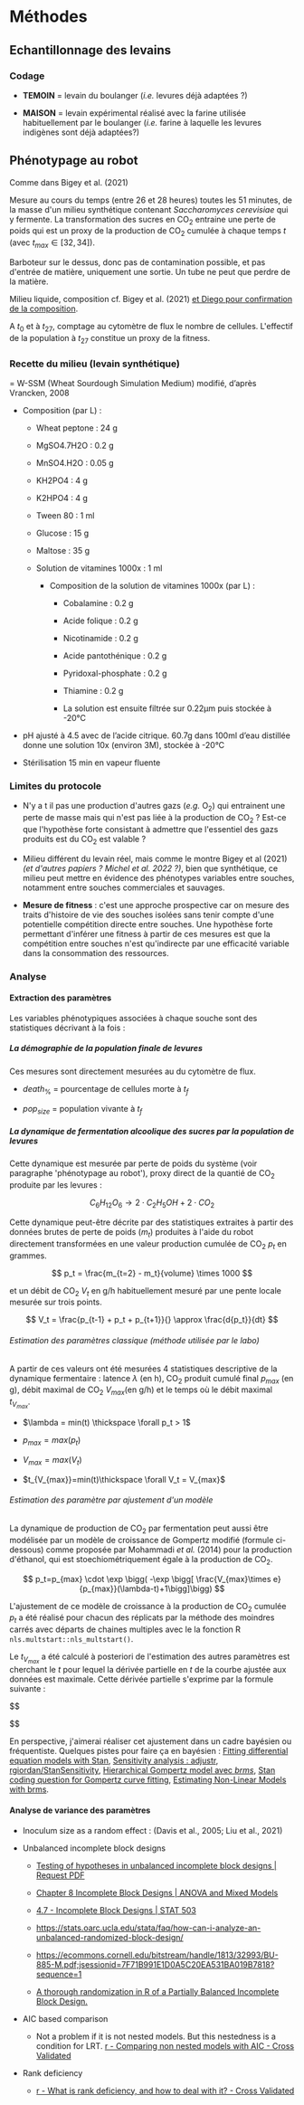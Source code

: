 # Méthodes

## Echantillonnage des levains

### Codage

- **TEMOIN** = levain du boulanger (*i.e.* levures déjà adaptées ?)

- **MAISON** = levain expérimental réalisé avec la farine utilisée habituellement par le boulanger (*i.e.* farine à laquelle les levures indigènes sont déjà adaptées?)

## Phénotypage au robot

Comme dans Bigey et al. (2021)

Mesure au cours du temps (entre 26 et 28 heures) toutes les 51 minutes, de la masse d'un milieu synthétique contenant *Saccharomyces cerevisiae* qui y fermente. La transformation des sucres en CO<sub>2</sub> entraine une perte de poids qui est un proxy de la production de CO<sub>2</sub> cumulée à chaque temps $t$ (avec $t_{max} \in [32,34]$).

Barboteur sur le dessus, donc pas de contamination possible, et pas d'entrée de matière, uniquement une sortie. Un tube ne peut que perdre de la matière.

Milieu liquide, composition cf. Bigey et al. (2021) <u>et Diego pour confirmation de la composition</u>.

A $t_0$ et à $t_{27}$, comptage au cytomètre de flux le nombre de cellules. L'effectif de la population à $t_{27}$ constitue un proxy de la fitness.

### Recette du milieu (levain synthétique)

= W-SSM (Wheat Sourdough Simulation Medium) modifié, d’après Vrancken, 2008

- Composition (par L) :
  
  - Wheat peptone : 24 g
  
  - MgSO4.7H2O : 0.2 g
  
  - MnSO4.H2O : 0.05 g
  
  - KH2PO4 : 4 g
  
  - K2HPO4 : 4 g
  
  - Tween 80 : 1 ml
  
  - Glucose : 15 g
  
  - Maltose : 35 g
  
  - Solution de vitamines 1000x : 1 ml
    
    - Composition de la solution de vitamines 1000x (par L) :
      
      - Cobalamine : 0.2 g
      
      - Acide folique : 0.2 g
      
      - Nicotinamide : 0.2 g
      
      - Acide pantothénique : 0.2 g
      
      - Pyridoxal-phosphate : 0.2 g
      
      - Thiamine : 0.2 g
      
      - La solution est ensuite filtrée sur 0.22µm puis stockée à -20°C

- pH ajusté à 4.5 avec de l’acide citrique. 60.7g dans 100ml d’eau distillée donne une solution 10x (environ 3M), stockée à -20°C

- Stérilisation 15 min en vapeur fluente

### Limites du protocole

- N'y a t il pas une production d'autres gazs (*e.g.* O<sub>2</sub>) qui entrainent une perte de masse mais qui n'est pas liée à la production de CO<sub>2</sub> ? Est-ce que l'hypothèse forte consistant à admettre que l'essentiel des gazs produits est du CO<sub>2</sub> est valable ?

- Milieu différent du levain réel, mais comme le montre Bigey et al (2021) *(et d'autres papiers ? Michel et al. 2022 ?)*, bien que synthétique, ce milieu peut mettre en évidence des phénotypes variables entre souches, notamment entre souches commerciales et sauvages.

- **Mesure de fitness** : c'est une approche prospective car on mesure des traits d'histoire de vie des souches isolées sans tenir compte d'une potentielle compétition directe entre souches. Une hypothèse forte permettant d'inférer une fitness à partir de ces mesures est que la compétition entre souches n'est qu'indirecte par une efficacité variable dans la consommation des ressources.

### Analyse

#### Extraction des paramètres

Les variables phénotypiques associées à chaque souche sont des statistiques décrivant à la fois :

##### La démographie de la population finale de levures

Ces mesures sont directement mesurées au du cytomètre de flux.

- $death_\%$ = pourcentage de cellules morte à $t_f$

- $pop_{size}$ = population vivante à $t_f$

##### La dynamique de fermentation alcoolique des sucres par la population de levures

Cette dynamique est mesurée par perte de poids du système (voir paragraphe 'phénotypage au robot'), proxy direct de la quantié de CO<sub>2</sub> produite par les levures : 

$$
C_6H_{12}O_6 \rightarrow 2 \cdot C_2H_5OH + 2 \cdot CO_2
$$

Cette dynamique peut-être décrite par des statistiques extraites à partir des données brutes de perte de poids ($m_t$) produites à l'aide du robot directement transformées en une valeur production cumulée de CO<sub>2</sub> $p_t$ en grammes.

$$
p_t = \frac{m_{t=2} - m_t}{volume} \times 1000
$$

et un débit de CO<sub>2</sub> $V_t$ en g/h habituellement mesuré par une pente locale mesurée sur trois points.

$$
V_t = \frac{p_{t-1} + p_t + p_{t+1}}{} \approx \frac{d{p_t}}{dt}
$$

###### Estimation des paramètres classique (méthode utilisée par le labo)

A partir de ces valeurs ont été mesurées 4 statistiques descriptive de la dynamique fermentaire : latence $\lambda$ (en h), CO<sub>2</sub> produit cumulé final $p_{max}$ (en g), débit maximal de CO<sub>2</sub> $V_{max}$(en g/h) et le temps où le débit maximal $t_{V_{max}}$.

- $\lambda = min(t) \thickspace \forall p_t > 1$

- $p_{max} = max(p_t)$

- $V_{max} = max(V_t)$

- $t_{V_{max}}=min(t)\thickspace \forall V_t = V_{max}$

###### Estimation des paramètre par ajustement d'un modèle

La dynamique de production de CO<sub>2</sub> par fermentation peut aussi être modélisée par un modèle de croissance de Gompertz modifié (formule ci-dessous) comme proposée par Mohammadi *et al.* (2014) pour la production d'éthanol, qui est stoechiométriquement égale à la production de CO<sub>2</sub>. 

$$
p_t=p_{max} \cdot \exp \bigg( -\exp \bigg[ \frac{V_{max}\times e}{p_{max}}(\lambda-t)+1\bigg]\bigg)
$$

L'ajustement de ce modèle de croissance à la production de CO<sub>2</sub> cumulée $p_t$ a été réalisé pour chacun des réplicats par la méthode des moindres carrés avec départs de chaines multiples avec le la fonction R `nls.multstart::nls_multstart()`.

Le $t_{V_{max}}$ a été calculé à posteriori de l'estimation des autres paramètres est cherchant le $t$ pour lequel la dérivée partielle en $t$ de la courbe ajustée aux données est maximale. Cette dérivée partielle s'exprime par la formule suivante :

$$

$$

En perspective, j'aimerai réaliser cet ajustement dans un cadre bayésien ou fréquentiste. Quelques pistes pour faire ça en bayésien : [Fitting differential equation models with Stan](https://shug3502.github.io/blog/DifferentialEqnsStan), [Sensitivity analysis : adjustr](https://corymccartan.github.io/adjustr/), [rgiordan/StanSensitivity](https://github.com/rgiordan/StanSensitivity), [Hierarchical Gompertz model avec *brms*](https://discourse.mc-stan.org/t/hierarchical-gompertz-model/13724/13), [Stan coding question for Gompertz curve fitting](https://discourse.mc-stan.org/t/stan-coding-question-for-gompertz-curve-fitting/14618), [Estimating Non-Linear Models with brms](https://cran.r-project.org/web/packages/brms/vignettes/brms_nonlinear.html).

#### Analyse de variance des paramètres

- Inoculum size as a random effect : (Davis et al., 2005; Liu et al., 2021)
* Unbalanced incomplete block designs
  
  * [Testing of hypotheses in unbalanced incomplete block designs | Request PDF](https://www.researchgate.net/publication/288692473_Testing_of_hypotheses_in_unbalanced_incomplete_block_designs)
  
  * [Chapter 8 Incomplete Block Designs | ANOVA and Mixed Models](https://stat.ethz.ch/~meier/teaching/anova/incomplete-block-designs.html)
  
  * [4.7 - Incomplete Block Designs | STAT 503](https://online.stat.psu.edu/stat503/lesson/4/4.7)
  
  * https://stats.oarc.ucla.edu/stata/faq/how-can-i-analyze-an-unbalanced-randomized-block-design/
  
  * https://ecommons.cornell.edu/bitstream/handle/1813/32993/BU-885-M.pdf;jsessionid=7F71B991E1D0A5C20EA531BA019B7818?sequence=1
  
  * [A thorough randomization in R of a Partially Balanced Incomplete Block Design.](http://rstudio-pubs-static.s3.amazonaws.com/312_5cf6573d98d247d0a23c1d36ed7e7485.html)

* AIC based comparison
  
  * Not a problem if it is not nested models. But this nestedness is a condition for LRT. [r - Comparing non nested models with AIC - Cross Validated](https://stats.stackexchange.com/questions/116935/comparing-non-nested-models-with-aic)

* Rank deficiency
  
  * [r - What is rank deficiency, and how to deal with it? - Cross Validated](https://stats.stackexchange.com/questions/35071/what-is-rank-deficiency-and-how-to-deal-with-it)
